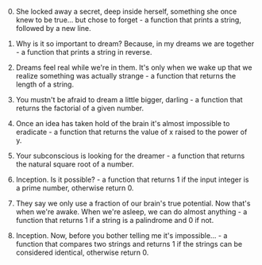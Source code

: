 0. She locked away a secret, deep inside herself, something she once knew to be true... but chose to forget - a function that prints a string, followed by a new line.

1. Why is it so important to dream? Because, in my dreams we are together - a function that prints a string in reverse.

2. Dreams feel real while we're in them. It's only when we wake up that we realize something was actually strange - a function that returns the length of a string.

3. You mustn't be afraid to dream a little bigger, darling - a function that returns the factorial of a given number.

4. Once an idea has taken hold of the brain it's almost impossible to eradicate - a function that returns the value of x raised to the power of y.

5. Your subconscious is looking for the dreamer - a function that returns the natural square root of a number.

6. Inception. Is it possible? - a function that returns 1 if the input integer is a prime number, otherwise return 0.

7. They say we only use a fraction of our brain's true potential. Now that's when we're awake. When we're asleep, we can do almost anything - a function that returns 1 if a string is a palindrome and 0 if not.

8. Inception. Now, before you bother telling me it's impossible... - a function that compares two strings and returns 1 if the strings can be considered identical, otherwise return 0.
